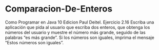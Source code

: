 # Comparacion-De-Enteros
Como Programar en Java 10 Edicion Paul Deitel. Ejercicio 2.16 Escriba una aplicación que pida al usuario que escriba dos enteros, que obtenga los números del usuario y muestre el número más grande, seguido de las palabras “es más grande”. Si los números son iguales, imprima el mensaje “Estos números son iguales”.
